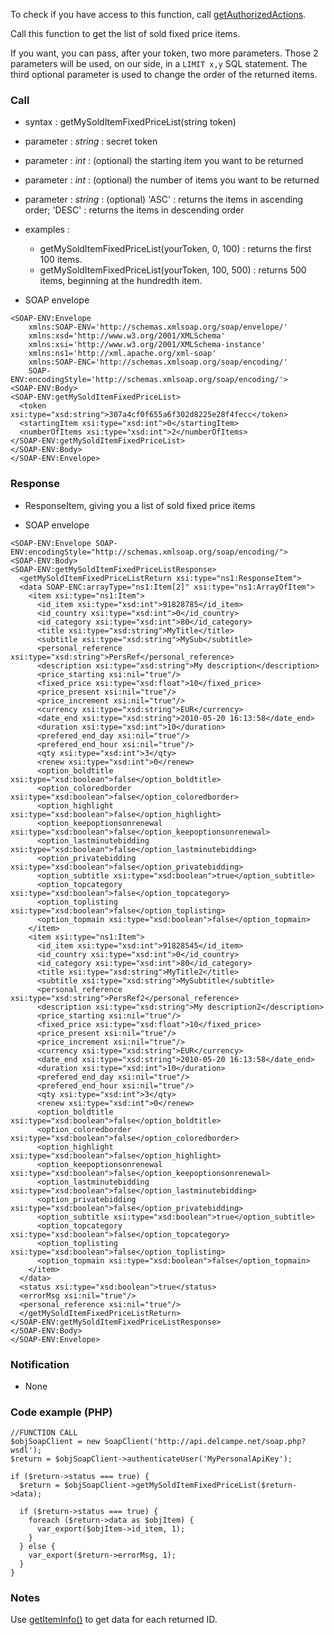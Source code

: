 To check if you have access to this function, call [getAuthorizedActions](getAuthorizedActions.md).

Call this function to get the list of sold fixed price items.

If you want, you can pass, after your token, two more parameters. Those 2 parameters will be used, on our side, in a `LIMIT x,y` SQL statement. The third optional parameter is used to change the order of the returned items.


### Call ###

  * syntax : getMySoldItemFixedPriceList(string token)

  * parameter : _string_ : secret token
  * parameter : _int_ : (optional) the starting item you want to be returned
  * parameter : _int_ : (optional) the number of items you want to be returned
  * parameter : _string_ : (optional) 'ASC' : returns the items in ascending order; 'DESC' : returns the items in descending order

  * examples :
    * getMySoldItemFixedPriceList(yourToken, 0, 100) : returns the first 100 items.
    * getMySoldItemFixedPriceList(yourToken, 100, 500) : returns 500 items, beginning at the hundredth item.

  * SOAP envelope
```
<SOAP-ENV:Envelope 
    xmlns:SOAP-ENV='http://schemas.xmlsoap.org/soap/envelope/'
    xmlns:xsd='http://www.w3.org/2001/XMLSchema'
    xmlns:xsi='http://www.w3.org/2001/XMLSchema-instance' 
    xmlns:ns1='http://xml.apache.org/xml-soap' 
    xmlns:SOAP-ENC='http://schemas.xmlsoap.org/soap/encoding/' 
    SOAP-ENV:encodingStyle='http://schemas.xmlsoap.org/soap/encoding/'>
<SOAP-ENV:Body>
<SOAP-ENV:getMySoldItemFixedPriceList>
  <token xsi:type="xsd:string">307a4cf0f655a6f302d8225e28f4fecc</token>
  <startingItem xsi:type="xsd:int">0</startingItem>
  <numberOfItems xsi:type="xsd:int">2</numberOfItems>
</SOAP-ENV:getMySoldItemFixedPriceList>
</SOAP-ENV:Body>
</SOAP-ENV:Envelope>
```

### Response ###

  * ResponseItem, giving you a list of sold fixed price items

  * SOAP envelope
```
<SOAP-ENV:Envelope SOAP-ENV:encodingStyle="http://schemas.xmlsoap.org/soap/encoding/">
<SOAP-ENV:Body>
<SOAP-ENV:getMySoldItemFixedPriceListResponse>
  <getMySoldItemFixedPriceListReturn xsi:type="ns1:ResponseItem">
  <data SOAP-ENC:arrayType="ns1:Item[2]" xsi:type="ns1:ArrayOfItem">
    <item xsi:type="ns1:Item">
      <id_item xsi:type="xsd:int">91828785</id_item>
      <id_country xsi:type="xsd:int">0</id_country>
      <id_category xsi:type="xsd:int">80</id_category>
      <title xsi:type="xsd:string">MyTitle</title>
      <subtitle xsi:type="xsd:string">MySub</subtitle>
      <personal_reference xsi:type="xsd:string">PersRef</personal_reference>
      <description xsi:type="xsd:string">My description</description>
      <price_starting xsi:nil="true"/>
      <fixed_price xsi:type="xsd:float">10</fixed_price>
      <price_present xsi:nil="true"/>
      <price_increment xsi:nil="true"/>
      <currency xsi:type="xsd:string">EUR</currency>
      <date_end xsi:type="xsd:string">2010-05-20 16:13:58</date_end>
      <duration xsi:type="xsd:int">10</duration>
      <prefered_end_day xsi:nil="true"/>
      <prefered_end_hour xsi:nil="true"/>
      <qty xsi:type="xsd:int">3</qty>
      <renew xsi:type="xsd:int">0</renew>
      <option_boldtitle xsi:type="xsd:boolean">false</option_boldtitle>
      <option_coloredborder xsi:type="xsd:boolean">false</option_coloredborder>
      <option_highlight xsi:type="xsd:boolean">false</option_highlight>
      <option_keepoptionsonrenewal xsi:type="xsd:boolean">false</option_keepoptionsonrenewal>
      <option_lastminutebidding xsi:type="xsd:boolean">false</option_lastminutebidding>
      <option_privatebidding xsi:type="xsd:boolean">false</option_privatebidding>
      <option_subtitle xsi:type="xsd:boolean">true</option_subtitle>
      <option_topcategory xsi:type="xsd:boolean">false</option_topcategory>
      <option_toplisting xsi:type="xsd:boolean">false</option_toplisting>
      <option_topmain xsi:type="xsd:boolean">false</option_topmain>    
    </item>
    <item xsi:type="ns1:Item">
      <id_item xsi:type="xsd:int">91828545</id_item>
      <id_country xsi:type="xsd:int">0</id_country>
      <id_category xsi:type="xsd:int">80</id_category>
      <title xsi:type="xsd:string">MyTitle2</title>
      <subtitle xsi:type="xsd:string">MySubtitle</subtitle>
      <personal_reference xsi:type="xsd:string">PersRef2</personal_reference>
      <description xsi:type="xsd:string">My description2</description>
      <price_starting xsi:nil="true"/>
      <fixed_price xsi:type="xsd:float">10</fixed_price>
      <price_present xsi:nil="true"/>
      <price_increment xsi:nil="true"/>
      <currency xsi:type="xsd:string">EUR</currency>
      <date_end xsi:type="xsd:string">2010-05-20 16:13:58</date_end>
      <duration xsi:type="xsd:int">10</duration>
      <prefered_end_day xsi:nil="true"/>
      <prefered_end_hour xsi:nil="true"/>
      <qty xsi:type="xsd:int">3</qty>
      <renew xsi:type="xsd:int">0</renew>
      <option_boldtitle xsi:type="xsd:boolean">false</option_boldtitle>
      <option_coloredborder xsi:type="xsd:boolean">false</option_coloredborder>
      <option_highlight xsi:type="xsd:boolean">false</option_highlight>
      <option_keepoptionsonrenewal xsi:type="xsd:boolean">false</option_keepoptionsonrenewal>
      <option_lastminutebidding xsi:type="xsd:boolean">false</option_lastminutebidding>
      <option_privatebidding xsi:type="xsd:boolean">false</option_privatebidding>
      <option_subtitle xsi:type="xsd:boolean">true</option_subtitle>
      <option_topcategory xsi:type="xsd:boolean">false</option_topcategory>
      <option_toplisting xsi:type="xsd:boolean">false</option_toplisting>
      <option_topmain xsi:type="xsd:boolean">false</option_topmain>    
    </item>
  </data>
  <status xsi:type="xsd:boolean">true</status>
  <errorMsg xsi:nil="true"/>
  <personal_reference xsi:nil="true"/>
  </getMySoldItemFixedPriceListReturn>
</SOAP-ENV:getMySoldItemFixedPriceListResponse>
</SOAP-ENV:Body>
</SOAP-ENV:Envelope>
```

### Notification ###
  * None

### Code example (PHP) ###
```
//FUNCTION CALL
$objSoapClient = new SoapClient('http://api.delcampe.net/soap.php?wsdl');
$return = $objSoapClient->authenticateUser('MyPersonalApiKey');

if ($return->status === true) {
  $return = $objSoapClient->getMySoldItemFixedPriceList($return->data);

  if ($return->status === true) {
    foreach ($return->data as $objItem) {     
      var_export($objItem->id_item, 1);
    }
  } else {
    var_export($return->errorMsg, 1);
  } 
}
```

### Notes ###
Use [getItemInfo()](getItemInfo.md) to get data for each returned ID.